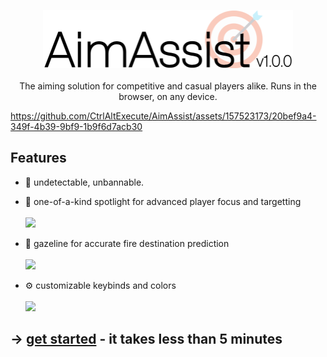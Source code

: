 <p align="center">
  <img src="logo.png" width="400" />
  <br /><br />
  The aiming solution for competitive and casual players alike. Runs in the browser, on any device.
</p>

https://github.com/CtrlAltExecute/AimAssist/assets/157523173/20bef9a4-349f-4b39-9bf9-1b9f6d7acb30

## Features

- 👾 undetectable, unbannable.
- 🔦 one-of-a-kind spotlight for advanced player focus and targetting <br /><br /> <img src="https://github.com/CtrlAltExecute/AimAssist/assets/157523173/3b900666-af90-4776-b815-ff7d4d8b37d4" />

- 🔭 gazeline for accurate fire destination prediction <br /><br /> <img src="https://github.com/CtrlAltExecute/AimAssist/assets/157523173/9ab085e7-2d40-45f8-9443-94b23699b3bb" />

- ⚙️ customizable keybinds and colors <br/><br /> <img src="https://github.com/CtrlAltExecute/AimAssist/assets/157523173/c0669831-287b-4f10-b492-f2b9768a9c18" />

## → [get started](https://github.com/CtrlAltExecute/AimAssist/blob/main/tutorial.md) - it takes less than 5 minutes
